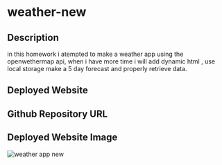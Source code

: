 # weather-new

## Description
in this homework i atempted to make a weather app using the openwethermap api, when i have more time i will add dynamic html , use local storage make a 5 day forecast and properly retrieve data.



## Deployed Website


## Github Repository URL


## Deployed Website Image
![weather app new](https://user-images.githubusercontent.com/67669417/104150516-e9ecbe00-538e-11eb-9f71-21ea81af901b.PNG)
